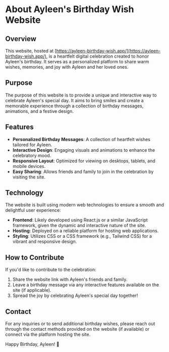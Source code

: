 # About Ayleen's Birthday Wish Website

## Overview
This website, hosted at [https://ayleen-birthday-wish.app/](https://ayleen-birthday-wish.app/), is a heartfelt digital celebration created to honor Ayleen's birthday. It serves as a personalized platform to share warm wishes, memories, and joy with Ayleen and her loved ones.

## Purpose
The purpose of this website is to provide a unique and interactive way to celebrate Ayleen's special day. It aims to bring smiles and create a memorable experience through a collection of birthday messages, animations, and a festive design.

## Features
- **Personalized Birthday Messages**: A collection of heartfelt wishes tailored for Ayleen.
- **Interactive Design**: Engaging visuals and animations to enhance the celebratory mood.
- **Responsive Layout**: Optimized for viewing on desktops, tablets, and mobile devices.
- **Easy Sharing**: Allows friends and family to join in the celebration by visiting the site.

## Technology
The website is built using modern web technologies to ensure a smooth and delightful user experience:
- **Frontend**: Likely developed using React.js or a similar JavaScript framework, given the dynamic and interactive nature of the site.
- **Hosting**: Deployed on a reliable platform for hosting web applications.
- **Styling**: Utilizes CSS or a CSS framework (e.g., Tailwind CSS) for a vibrant and responsive design.

## How to Contribute
If you'd like to contribute to the celebration:
1. Share the website link with Ayleen's friends and family.
2. Leave a birthday message via any interactive features available on the site (if applicable).
3. Spread the joy by celebrating Ayleen's special day together!

## Contact
For any inquiries or to send additional birthday wishes, please reach out through the contact methods provided on the website (if available) or connect via the platform hosting the site.

Happy Birthday, Ayleen! 🎉
